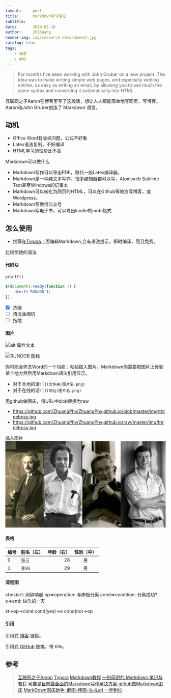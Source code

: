 ```yaml
---
layout:     post
title:      Markdown学习笔记
subtitle:   
date:       2019-05-16
author:     JPZhuang
header-img: img/research environment.jpg
catalog: true
tags:
    - 演讲
    - AMO
---
```


<head>
    <script src="https://cdn.mathjax.org/mathjax/latest/MathJax.js?config=TeX-AMS-MML_HTMLorMML" type="text/javascript"></script>
    <script type="text/x-mathjax-config">
        MathJax.Hub.Config({
            tex2jax: {
            skipTags: ['script', 'noscript', 'style', 'textarea', 'pre'],
            inlineMath: [['$','$']]
            }
        });
    </script>
</head>



> For months I’ve been working with John Gruber on a new project. The idea was to make writing simple web pages, and especially weblog entries, as easy as writing an email, by allowing you to use much the same syntax and converting it automatically into HTML.

互联网之子Aaron在博客里写了这段话，想让人人都能简单地写网页，写博客。
Aaron和John Gruber创造了 Markdown 语言。


## 动机

- Office Word有版权问题，公式不好看
- Latex语法复制，不好编译
- HTML学习的性价比不高

Markdown可以做什么

- Markdown写作可以导出PDF，取代一般Latex编译器。
- Markdown是一种纯文本写作，很多编辑器都可以写，Atom,web Sublime Text甚至Windows的记事本
- Markdown可以转化为网页的HTML，可以在Github等地方写博客，或Wordpress。
- Markdown写微信公众号
- Markdown写电子书，可以导出kindle的mobi格式

## 怎么使用

- 推荐在[Typora](https://zhuanlan.zhihu.com/p/40810821)上面编辑Markdown,会有语法提示，即时编译，而且免费。

比较惊艳的语法

#### 代码块

`printf()`

```javascript
$(document).ready(function () {
    alert('RUNOOB');
});
```

- [x] 洗碗
- [ ] 清洗油烟机
- [ ] 拖地

#### 图片

![alt 属性文本](图片地址 "可选标题")

![RUNOOB 图标](http://static.runoob.com/images/runoob-logo.png "RUNOOB")


你可能会怀念Word的一个功能：粘贴插入图片。Markdown你需要把图片上传到某个地方然后用Markdown语法引用显示。

- 对于本地的话`![](文件夹/图片名.png)`
- 对于在线的话`![](网址/图片名.png)`

用github做图床，将URL中blob替换为raw

- https://github.com/ZhuangPhy/ZhuangPhy.github.io/blob/master/img/threeboss.jpg
- https://github.com/ZhuangPhy/ZhuangPhy.github.io/raw/master/img/threeboss.jpg

插入图片
![](https://github.com/ZhuangPhy/ZhuangPhy.github.io/raw/master/img/threeboss.jpg)


#### 表格

| 编号  | 姓名（左） | 年龄（右） | 性别（中） |
| ----- | :--------  | ---------: | :------:   |
| 0     | 张三       | 28         | 男         |
| 1     | 李四       | 29         | 男         |


#### 流程图

st=>start: 闹钟响起
op=>operation: 与床板分离
cond=>condition: 分离成功?
e=>end: 快乐的一天

st->op->cond
cond(yes)->e
cond(no)->op


#### 引用

引用式 [博客][1] 链接。

引用式 [GitHub][2] 链接，带 title。

[1]: https://mazhuang.org
[2]: https://github.com/mzlogin "我的 GitHub 主页"

## 参考

>  [互联网之子Aaron](https://www.zhihu.com/question/24928691)
>  [Typora](https://zhuanlan.zhihu.com/p/40810821)
>  [Markdown教程](http://www.runoob.com/markdown/md-advance.html)
>  [一份简明的 Markdown 笔记与教程](https://mazhuang.org/2018/09/06/markdown-intro/#%E5%BC%95%E7%94%A8%E5%9D%97)
>  [可能是目前最全面的Markdown写作解决方案](https://zhuanlan.zhihu.com/p/21694467)
>  [github做Markdown图床](https://www.jianshu.com/p/33eeacac3344)
>  [MarkDown图床助手: 截图-传图-生成url 一步到位](https://blog.csdn.net/u014563989/article/details/83388005)




